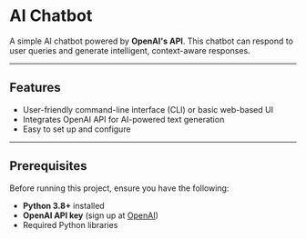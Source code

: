 
# AI Chatbot

A simple AI chatbot powered by **OpenAI's API**. This chatbot can respond to user queries and generate intelligent, context-aware responses.

---

## Features
- User-friendly command-line interface (CLI) or basic web-based UI
- Integrates OpenAI API for AI-powered text generation
- Easy to set up and configure

---

## Prerequisites
Before running this project, ensure you have the following:

- **Python 3.8+** installed
- **OpenAI API key** (sign up at [OpenAI](https://platform.openai.com/signup))
- Required Python libraries 


